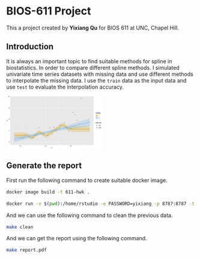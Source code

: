 # BIOS-611 Project

This a project created by **Yixiang Qu** for BIOS 611 at UNC, Chapel Hill.

## Introduction

It is always an important topic to find suitable methods for spline in biostatistics. In order to compare different spline methods. I simulated univariate time series datasets with missing data and use different methods to interpolate the missing data. I use the `train` data as the input data and use `test` to evaluate the interpolation accuracy.

<img src="picture/image-20211028222919185.png" alt="image-20211028222919185" style="zoom:25%;" />

## Generate the report

First run the following command to create suitable docker image.

```bash
docker image build -t 611-hwk .
```


```bash
docker run -v $(pwd):/home/rstudio -e PASSWORD=yixiang -p 8787:8787 -t 611-hwk
```

And we can use the following command to clean the previous data.

```bash
make clean
```

And we can get the report using the following command.

```bash
make report.pdf
```
